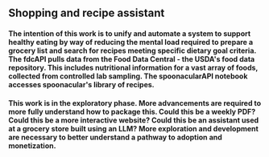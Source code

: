 ## Shopping and recipe assistant

#### The intention of this work is to unify and automate a system to support healthy eating by way of reducing the mental load required to prepare a grocery list and search for recipes meeting specific dietary goal criteria. The fdcAPI pulls data from the Food Data Central - the USDA's food data repository. This includes nutritional information for a vast array of foods, collected from controlled lab sampling. The spoonacularAPI notebook accesses spoonacular's library of recipes.

#### This work is in the exploratory phase. More advancements are required to more fully understand how to package this. Could this be a weekly PDF? Could this be a more interactive website? Could this be an assistant used at a grocery store built using an LLM? More exploration and development are necessary to better understand a pathway to adoption and monetization.
